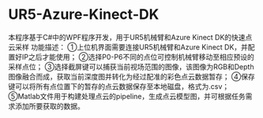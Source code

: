 # UR5-Azure-Kinect-DK
本程序基于C#中的WPF程序开发，用于UR5机械臂和Azure Kinect DK的快速点云采样
功能描述：
①上位机界面需要连接UR5机械臂和Azure Kinect DK，并配置好IP之后才能使用；
②选择P0-P6不同的点位可控制机械臂移动至相应预设的采样点位；
③选择截屏键可以捕获当前视场范围的图像，该图像为RGB和Depth图像融合而成，获取当前深度图并转化为经过配准的彩色点云数据暂存；
④保存键可以将所有点位置下的暂存的点云数据保存至本地磁盘，格式为.csv；
⑤Matlab文件用于构建处理点云的pipeline，生成点云模型图，并可根据任务需求添加所要获取的数据。
